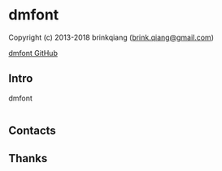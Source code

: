 # dmfont

Copyright (c) 2013-2018 brinkqiang (brink.qiang@gmail.com)

[dmfont GitHub](https://github.com/brinkqiang/dmfont)

## Intro
dmfont
```cpp
```
## Contacts

## Thanks
